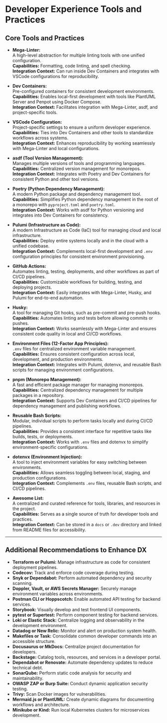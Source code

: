 # Developer Experience Tools and Practices

## Core Tools and Practices

- **Mega-Linter:**  
  A high-level abstraction for multiple linting tools with one unified configuration.  
  **Capabilities:** Formatting, code linting, and spell checking.  
  **Integration Context:** Can run inside Dev Containers and integrates with VSCode configurations for reproducibility.

- **Dev Containers:**  
  Pre-configured containers for consistent development environments.  
  **Capabilities:** Enables local-first development with tools like PlantUML Server and Penpot using Docker Compose.  
  **Integration Context:** Facilitates integration with Mega-Linter, asdf, and project-specific tools.

- **VSCode Configuration:**  
  Project-specific settings to ensure a uniform developer experience.  
  **Capabilities:** Ties into Dev Containers and other tools to standardize workflows across systems.  
  **Integration Context:** Enhances reproducibility by working seamlessly with Mega-Linter and local configurations.

- **asdf (Tool Version Management):**  
  Manages multiple versions of tools and programming languages.  
  **Capabilities:** Centralized version management for monorepos.  
  **Integration Context:** Integrates with Poetry and Dev Containers for consistent Python and other tool versions.

- **Poetry (Python Dependency Management):**  
  A modern Python package and dependency management tool.  
  **Capabilities:** Simplifies Python dependency management in the root of a monorepo with `pyproject.toml` and `poetry.toml`.  
  **Integration Context:** Works with asdf for Python versioning and integrates into Dev Containers for consistency.

- **Pulumi (Infrastructure as Code):**  
  A modern Infrastructure as Code (IaC) tool for managing cloud and local infrastructure.  
  **Capabilities:** Deploy entire systems locally and in the cloud with a unified codebase.  
  **Integration Context:** Complements local-first development and `.env` configuration principles for consistent environment provisioning.

- **GitHub Actions:**  
  Automates linting, testing, deployments, and other workflows as part of CI/CD pipelines.  
  **Capabilities:** Customizable workflows for building, testing, and deploying projects.  
  **Integration Context:** Easily integrates with Mega-Linter, Husky, and Pulumi for end-to-end automation.

- **Husky:**  
  A tool for managing Git hooks, such as pre-commit and pre-push hooks.  
  **Capabilities:** Automates linting and tests before allowing commits or pushes.  
  **Integration Context:** Works seamlessly with Mega-Linter and ensures consistent code quality in local and CI/CD workflows.

- **Environment Files (12-Factor App Principles):**  
  `.env` files for centralized environment variable management.  
  **Capabilities:** Ensures consistent configuration across local, development, and production environments.  
  **Integration Context:** Integrates with Pulumi, dotenvx, and reusable Bash scripts for managing environment configurations.

- **pnpm (Monorepo Management):**  
  A fast and efficient package manager for managing monorepos.  
  **Capabilities:** Centralized dependency management for multiple packages in a repository.  
  **Integration Context:** Supports Dev Containers and CI/CD pipelines for dependency management and publishing workflows.

- **Reusable Bash Scripts:**  
  Modular, individual scripts to perform tasks locally and during CI/CD pipelines.  
  **Capabilities:** Provides a consistent interface for repetitive tasks like builds, tests, or deployments.  
  **Integration Context:** Works with `.env` files and dotenvx to simplify environment-specific configurations.

- **dotenvx (Environment Injection):**  
  A tool to inject environment variables for easy switching between environments.  
  **Capabilities:** Allows seamless toggling between local, staging, and production configurations.  
  **Integration Context:** Complements `.env` files, reusable Bash scripts, and CI/CD pipelines.

- **Awesome List:**  
  A centralized and curated reference for tools, libraries, and resources in the project.  
  **Capabilities:** Serves as a single source of truth for developer tools and practices.  
  **Integration Context:** Can be stored in a `docs` or `.dev` directory and linked from README files for accessibility.

---

## Additional Recommendations to Enhance DX

- **Terraform or Pulumi:** Manage infrastructure as code for consistent deployment pipelines.
- **Codecov:** Track and enforce code coverage during testing.
- **Snyk or Dependabot:** Perform automated dependency and security scanning.
- **Doppler, Vault, or AWS Secrets Manager:** Securely manage environment variables across environments.
- **Postman CLI or Hoppscotch:** Enable automated API testing for backend services.
- **Storybook:** Visually develop and test frontend UI components.
- **pytest or Supertest:** Perform component testing for backend services.
- **Loki or Elastic Stack:** Centralize logging and observability in the development environment.
- **Datadog or New Relic:** Monitor and alert on production system health.
- **Makefiles or Task:** Consolidate common developer commands into an accessible structure.
- **Docusaurus or MkDocs:** Centralize project documentation for developers.
- **Backstage:** Catalog tools, resources, and services in a developer portal.
- **Dependabot or Renovate:** Automate dependency updates to reduce technical debt.
- **SonarQube:** Perform static code analysis for security and maintainability.
- **OWASP ZAP or Burp Suite:** Conduct dynamic application security testing.
- **Trivy:** Scan Docker images for vulnerabilities.
- **Mermaid.js or PlantUML:** Create dynamic diagrams for documenting workflows and architecture.
- **Minikube or Kind:** Run local Kubernetes clusters for microservices development.